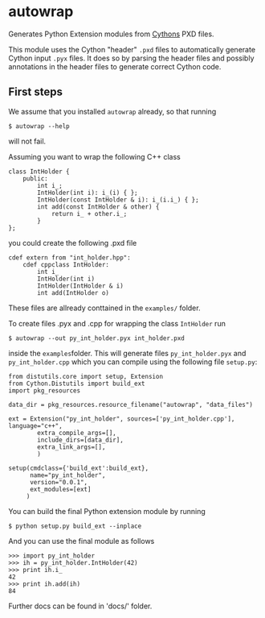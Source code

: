 autowrap
========

Generates Python Extension modules from [Cythons](http://cython.org) PXD files.

This module uses the Cython "header" `.pxd` files to automatically generate
Cython input `.pyx` files. It does so by parsing the header files and possibly
annotations in the header files to generate correct Cython code.

First steps
---------------------

We assume that you installed `autowrap` already, so that running

    $ autowrap --help

will not fail.


Assuming you want to wrap the following C++ class

    class IntHolder {
        public:
            int i_;
            IntHolder(int i): i_(i) { };
            IntHolder(const IntHolder & i): i_(i.i_) { };
            int add(const IntHolder & other) {
                return i_ + other.i_;
            }
    };

you could create the following .pxd file

    cdef extern from "int_holder.hpp":
        cdef cppclass IntHolder:
            int i_
            IntHolder(int i)
            IntHolder(IntHolder & i)
            int add(IntHolder o)

These files are allready conttained in the `examples/` folder.

To create files .pyx and .cpp for wrapping the class `IntHolder`
run 

    $ autowrap --out py_int_holder.pyx int_holder.pxd

inside the `examples`folder.  This will generate files `py_int_holder.pyx` and
`py_int_holder.cpp` which you can compile using the following file `setup.py`:


    from distutils.core import setup, Extension
    from Cython.Distutils import build_ext
    import pkg_resources

    data_dir = pkg_resources.resource_filename("autowrap", "data_files")

    ext = Extension("py_int_holder", sources=['py_int_holder.cpp'], language="c++",
            extra_compile_args=[],
            include_dirs=[data_dir],
            extra_link_args=[],
            )

    setup(cmdclass={'build_ext':build_ext},
          name="py_int_holder",
          version="0.0.1",
          ext_modules=[ext]
         )

You can build the final Python extension module by running

    $ python setup.py build_ext --inplace

And you can use the final module as follows

    >>> import py_int_holder
    >>> ih = py_int_holder.IntHolder(42)
    >>> print ih.i_
    42
    >>> print ih.add(ih)
    84

Further docs can be found in 'docs/' folder.
